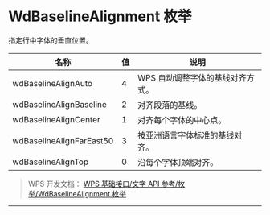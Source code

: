 # WdBaselineAlignment 枚举

指定行中字体的垂直位置。

| 名称                     | 值  | 说明                             |
|--------------------------|-----|----------------------------------|
| wdBaselineAlignAuto      | 4   | WPS 自动调整字体的基线对齐方式。 |
| wdBaselineAlignBaseline  | 2   | 对齐段落的基线。                 |
| wdBaselineAlignCenter    | 1   | 对齐每个字体的中心点。           |
| wdBaselineAlignFarEast50 | 3   | 按亚洲语言字体标准的基线对齐。   |
| wdBaselineAlignTop       | 0   | 沿每个字体顶端对齐。             |

> WPS 开发文档： [WPS 基础接口/文字 API 参考/枚举/WdBaselineAlignment 枚举](https://qn.cache.wpscdn.cn/encs/doc/office_v19/topics/WPS%20%E5%9F%BA%E7%A1%80%E6%8E%A5%E5%8F%A3/%E6%96%87%E5%AD%97%20API%20%E5%8F%82%E8%80%83/%E6%9E%9A%E4%B8%BE/WdBaselineAlignment%20%E6%9E%9A%E4%B8%BE.html)

------------------------------------------------------------------------
